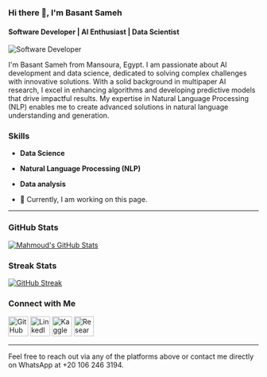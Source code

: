 ### Hi there 👋, I'm Basant Sameh
#### Software Developer | AI Enthusiast | Data Scientist  
![Software Developer](https://media.licdn.com/dms/image/v2/D4D16AQFj6seoORXJ-w/profile-displaybackgroundimage-shrink_350_1400/profile-displaybackgroundimage-shrink_350_1400/0/1725297478324?e=1730937600&v=beta&t=Spi3iAlIDVeGSuBc45GsTYKex8YNa716GKAHsjs9Zn0)

I'm Basant Sameh  from Mansoura, Egypt. I am passionate about AI development and data science, dedicated to solving complex challenges with innovative solutions. With a solid background in multipaper AI research, I excel in enhancing algorithms and developing predictive models that drive impactful results. My expertise in Natural Language Processing (NLP) enables me to create advanced solutions in natural language understanding and generation.

### Skills
- **Data Science**
- **Natural Language Processing (NLP)**
- **Data analysis**

- 🔭 Currently, I am working on this page.

---

### GitHub Stats  
[![Mahmoud's GitHub Stats](https://github-readme-stats.vercel.app/api?username=basantsameh&show_icons=true&theme=radical)](https://github.com/basantsameh/github-readme-stats) 

### Streak Stats
[![GitHub Streak](https://github-readme-streak-stats.herokuapp.com/?user=basantsameh&theme=radical)](https://github.com/basantsameh)



### Connect with Me
[<img src='https://cdn.jsdelivr.net/npm/simple-icons@3.0.1/icons/github.svg' alt='GitHub' height='40'>](https://github.com/basantsameh) 
[<img src='https://cdn.jsdelivr.net/npm/simple-icons@3.0.1/icons/linkedin.svg' alt='LinkedIn' height='40'>](https://www.linkedin.com/in/basant-sameh-874495251/) 
[<img src='https://cdn.jsdelivr.net/npm/simple-icons@3.0.1/icons/kaggle.svg' alt='Kaggle' height='40'>](https://www.kaggle.com/basantsameh) 
[<img src='https://cdn.jsdelivr.net/npm/simple-icons@3.0.1/icons/researchgate.svg' alt='ResearchGate' height='40'>](https://scholar.google.com/citations?user=qE2WRxMAAAAJ&hl=en)



---

Feel free to reach out via any of the platforms above or contact me directly on WhatsApp at +20 106 246 3194.
